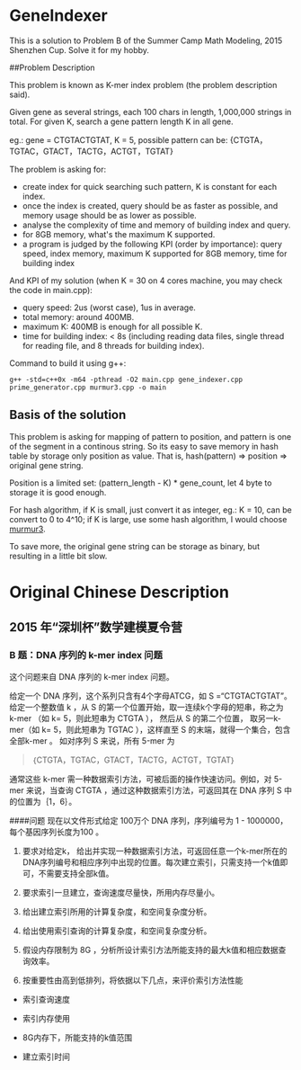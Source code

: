 # GeneIndexer
This is a solution to Problem B of the Summer Camp Math Modeling, 2015 Shenzhen Cup. Solve it for my hobby.

##Problem Description

This problem is known as K-mer index problem (the problem description said).

Given gene as several strings, each 100 chars in length, 1,000,000 strings in total. For given K, search a gene pattern length K in all gene.

eg.: gene = CTGTACTGTAT, K = 5, possible pattern can be: {CTGTA，TGTAC，GTACT，TACTG，ACTGT，TGTAT}

The problem is asking for:

* create index for quick searching such pattern, K is constant for each index.
* once the index is created, query should be as faster as possible, and memory usage should be as lower as possible.
* analyse the complexity of time and memory of building index and query.
* for 8GB memory, what's the maximum K supported.
* a program is judged by the following KPI (order by importance): query speed, index memory, maximum K supported for 8GB memory, time for building index

And KPI of my solution (when K = 30 on 4 cores machine, you may check the code in main.cpp):
* query speed: 2us (worst case), 1us in average.
* total memory: around 400MB.
* maximum K: 400MB is enough for all possible K.
* time for building index: < 8s (including reading data files, single thread for reading file, and 8 threads for building index).

Command to build it using g++:
```
g++ -std=c++0x -m64 -pthread -O2 main.cpp gene_indexer.cpp prime_generator.cpp murmur3.cpp -o main
```

## Basis of the solution

This problem is asking for mapping of pattern to position, and pattern is one of the segment in a continous string. So its easy to save memory in hash table by storage only position as value. That is, hash(pattern) => position => original gene string.

Position is a limited set: (pattern_length - K) * gene_count, let 4 byte to storage it is good enough.

For hash algorithm, if K is small, just convert it as integer, eg.: K = 10, can be convert to 0 to 4^10; if K is large, use some hash algorithm, I would choose [murmur3](https://github.com/PeterScott/murmur3).

To save more, the original gene string can be storage as binary, but resulting in a little bit slow.

# Original Chinese Description

## 2015 年“深圳杯”数学建模夏令营
### B 题：DNA 序列的 k-mer index 问题
这个问题来自 DNA 序列的 k-mer index 问题。

给定一个 DNA 序列，这个系列只含有4个字母ATCG，如 S =“CTGTACTGTAT”。给定一个整数值 k ，从 S 的第一个位置开始，取一连续k个字母的短串，称之为 k-mer （如 k= 5，则此短串为 CTGTA ）， 然后从 S 的第二个位置， 取另一k-mer（如 k= 5，则此短串为 TGTAC ），这样直至 S 的末端，就得一个集合，包含全部k-mer 。 如对序列 S 来说，所有 5-mer 为

> ｛CTGTA，TGTAC，GTACT，TACTG，ACTGT，TGTAT｝

通常这些 k-mer 需一种数据索引方法，可被后面的操作快速访问。例如，对 5-mer 来说，当查询 CTGTA ，通过这种数据索引方法，可返回其在 DNA 序列 S 中的位置为｛1，6｝。

####问题
现在以文件形式给定 100万个 DNA 序列，序列编号为 1 - 1000000，每个基因序列长度为100 。

1. 要求对给定k， 给出并实现一种数据索引方法，可返回任意一个k-mer所在的DNA序列编号和相应序列中出现的位置。每次建立索引，只需支持一个k值即可，不需要支持全部k值。

2. 要求索引一旦建立，查询速度尽量快，所用内存尽量小。

3. 给出建立索引所用的计算复杂度，和空间复杂度分析。

4. 给出使用索引查询的计算复杂度，和空间复杂度分析。

5. 假设内存限制为 8G ，分析所设计索引方法所能支持的最大k值和相应数据查询效率。

6. 按重要性由高到低排列，将依据以下几点，来评价索引方法性能 

  * 索引查询速度

  * 索引内存使用

  * 8G内存下，所能支持的k值范围

  * 建立索引时间

